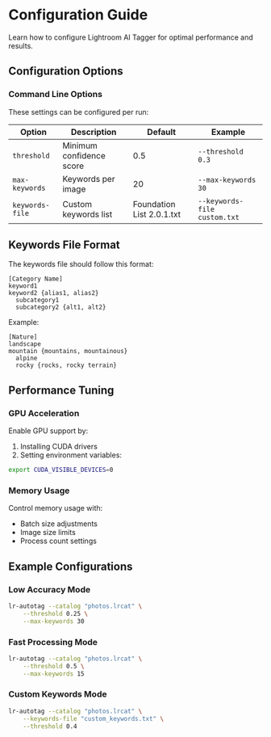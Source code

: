 # Configuration Guide

Learn how to configure Lightroom AI Tagger for optimal performance and results.

## Configuration Options

### Command Line Options

These settings can be configured per run:

| Option          | Description              | Default                   | Example                      |
| --------------- | ------------------------ | ------------------------- | ---------------------------- |
| `threshold`     | Minimum confidence score | 0.5                       | `--threshold 0.3`            |
| `max-keywords`  | Keywords per image       | 20                        | `--max-keywords 30`          |
| `keywords-file` | Custom keywords list     | Foundation List 2.0.1.txt | `--keywords-file custom.txt` |


## Keywords File Format

The keywords file should follow this format:

```
[Category Name]
keyword1
keyword2 {alias1, alias2}
  subcategory1
  subcategory2 {alt1, alt2}
```

Example:
```
[Nature]
landscape
mountain {mountains, mountainous}
  alpine
  rocky {rocks, rocky terrain}
```

## Performance Tuning

### GPU Acceleration

Enable GPU support by:
1. Installing CUDA drivers
2. Setting environment variables:
```bash
export CUDA_VISIBLE_DEVICES=0
```

### Memory Usage

Control memory usage with:
- Batch size adjustments
- Image size limits
- Process count settings

## Example Configurations

### Low Accuracy Mode
```bash
lr-autotag --catalog "photos.lrcat" \
    --threshold 0.25 \
    --max-keywords 30
```

### Fast Processing Mode
```bash
lr-autotag --catalog "photos.lrcat" \
    --threshold 0.5 \
    --max-keywords 15
```

### Custom Keywords Mode
```bash
lr-autotag --catalog "photos.lrcat" \
    --keywords-file "custom_keywords.txt" \
    --threshold 0.4
```
